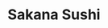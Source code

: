 ---
layout: place
title: "Sakana Sushi"
permalink: /nevada/las-vegas/sakana-sushi.html
stateAbbr: NV
stateName: Nevada
cityName: Las Vegas
seo:
  name: "Sakana Sushi"
  type: Restaurant
  links: https://www.dragonfactories.com/sakana
description: "Sakana Sushi serves delicious sushi in Las Vegas, Nevada. Try fresh Japanese dishes for a great dining experience. "
place_id: ChIJOwozGvnEyIARddx7877p7W4
photos:
  - name: >-
      places/ChIJOwozGvnEyIARddx7877p7W4/photos/AeeoHcJUqSCT3Hlzs2rbm9N5fCGV-Hd8xXaaV-5gHbX1XPVnxQH7LCHiHN0x58JthWkzcXBRaS4F46Qb5YiZFJYwC-9qcCceJJcCP-yuR_EUddNFlE_Sa1kUiNiFkVllpceVDzzWgLjTsfjmqkDhXgk3lRg_lac9QVkJvnisFkADZBneFzLgexXLKmi5-BpjzgCO0baea3L73Q0IH9k841QgKjpIqPab1BS-trG20VmFWvWZAhbe_jTIHLx50kEaIjqSLXvwnIFMPmKBCWPsXPbZ42uyWgbtvfWALmCLIDun-RYYpRTWRvjUUGWS7s6spQr1Lx5czRUzjh-1I_ROe9-nU-PxJ2yrpG5afqa3jL6MSq86-AQu7t_Cd-tAfa2bb5lCrTSR0GlCyRk-0MC58Vi0ffLY1yyx1dhyc9OYesn7P7y7Xpkuz0r0lYwzCVa5UQ
    widthPx: 3000
    heightPx: 4000
    authorAttributions:
      - displayName: Erik P
        uri: https://maps.google.com/maps/contrib/111521687676297201680
        photoUri: >-
          https://lh3.googleusercontent.com/a-/ALV-UjV7aLtsIehy86N8hHF05XFxkHbkhodyHlt-w-YRR4QA-j0_bRpM=s100-p-k-no-mo
    flagContentUri: >-
      https://www.google.com/local/imagery/report/?cb_client=maps_api_places.places_api&image_key=!1e10!2sCIABIhADydER5C1nfmfy6G0AAMKD&hl=en-US
    googleMapsUri: >-
      https://www.google.com/maps/place//data=!3m4!1e2!3m2!1sCIABIhADydER5C1nfmfy6G0AAMKD!2e10!4m2!3m1!1s0x80c8c4f91a330a3b:0x6eede9bef37bdc75
  - name: >-
      places/ChIJOwozGvnEyIARddx7877p7W4/photos/AeeoHcLtb1W8suiWaUYukeqL6k39YVMWD4V7dbioZl3vj_vlHWw7FPO3GV6DMPBvK2Mni3uMwNW98WXpQUvt3KoCflgKCbeU5wufn1k3vFDOBRCF8zEdZDReL2IEgH_nrnwW7Hynt1Vfjn2bLmdsGmyTeXSZYfr8f49Hlvh9EUICqC5WBhH2YTcf7iWuJdBFihCsPhiKYle0EKRfZY_o64eVC7xUmzzUab9Q93KFNkLVb41lggTqR4I5wfR3WC4RwEdvqk5gHi75ggEEIVl962yKgDuEVWGW4lH9X3gzyMDd0cCGY46jnHPqE262K7lMupaexrp1eE9XX4xbe72q4jUXHp5cmouszmQdQgUF6n_AAsLPVgXYO-GskmctnT5iwgDp3uj3gNtjXCjjJzUKRLiX3t45JPKNAvOh1J1128f4bs3tzw
    widthPx: 2688
    heightPx: 1512
    authorAttributions:
      - displayName: BJ Monk
        uri: https://maps.google.com/maps/contrib/117165137902932274069
        photoUri: >-
          https://lh3.googleusercontent.com/a-/ALV-UjW_beO61EZnAZ-kfUrjxmwFyuymiMpcUrHEPqGWC6qKKC7Q1WkggA=s100-p-k-no-mo
    flagContentUri: >-
      https://www.google.com/local/imagery/report/?cb_client=maps_api_places.places_api&image_key=!1e10!2sCIHM0ogKEICAgICB7YWHCQ&hl=en-US
    googleMapsUri: >-
      https://www.google.com/maps/place//data=!3m4!1e2!3m2!1sCIHM0ogKEICAgICB7YWHCQ!2e10!4m2!3m1!1s0x80c8c4f91a330a3b:0x6eede9bef37bdc75
  - name: >-
      places/ChIJOwozGvnEyIARddx7877p7W4/photos/AeeoHcIwLVOEGzTLfg9RtHkwJ7jGh_uqgTQNZvc_HZPAMIO3SZhqnSfmQPy__vByJPtBmgufIAQl_3wj-J9KYcz0KuKKJi5MsL9dK_Wb1NpLzYjsnQcUQwOpevdrCa1Ztc_bR-eUt4e6JTosnmOI-jWwih6W18RTPr7CxGNNLp2SQ79L48XZ9abPiNYkAAMOeGWXryZGv89UVLHS2FFahxdSdc-5EJNW-vxOL0ZE9D3Onigc3x5THViG-RMJIiXnVXjbtKCK4_BWwWYDAzQjofa2_N_EzZADyZCK5z9MUYQhsd82RCg0zZPk4oRBYhQQeLJe0j8XTse_VOVwV1qPOVbSTMd9ToNlQK_X05Fvk365rdEMQwDSX0zRg5UchbAgS4EafsDTo4bSF5QRn418gm6uXIfIwLy3wE7rqS85PlDtjWI
    widthPx: 2769
    heightPx: 1762
    authorAttributions:
      - displayName: oOLucyInTheSkyOo
        uri: https://maps.google.com/maps/contrib/112838140353790880874
        photoUri: >-
          https://lh3.googleusercontent.com/a-/ALV-UjWulhA1Vrl1uuZQPyK4nYX6xrHWUlilTElfaFby8IbYVtiSrqOO=s100-p-k-no-mo
    flagContentUri: >-
      https://www.google.com/local/imagery/report/?cb_client=maps_api_places.places_api&image_key=!1e10!2sCIHM0ogKEICAgMCI_PG9fw&hl=en-US
    googleMapsUri: >-
      https://www.google.com/maps/place//data=!3m4!1e2!3m2!1sCIHM0ogKEICAgMCI_PG9fw!2e10!4m2!3m1!1s0x80c8c4f91a330a3b:0x6eede9bef37bdc75
  - name: >-
      places/ChIJOwozGvnEyIARddx7877p7W4/photos/AeeoHcI_OpL-ErBQ2inL2ROHAYWpyCqk2fqwMFiA9z4C_I-zUj9nerokmMoAIE0Z79TpDZTuiN_LpBy9iVwaHFFXQneCwQxQ7_Qg_ced__sQXAJPLWsEQcXyVnOTFXx2KhVJXFG26-TN7Yx1YHuV1YphF0QqQi1iWzwc32_bs59LrwhFXtiy-UDgZ1vq5pd7SyWuX6iadSutHutI6ig1K5NAbvhEkKa6B5qSOU6SaW5IsL087ycDWOc7wpyKm-GrSVrqVzXIAdSfXhy6mLzxTF-XWcXviEY_BX-tNNq7HRaf7RELmtIRvx65RZRU3F-wItBZgZN-4u4UwzL0BtAlhLKCTkMt3ZGU4rMCJvXBkR4h565uB972kgmOX1JR846wS_qXf34t-CLAZUFkqxBKrmTKQOhLqMk3VL9D--PdWP_xpkFwMgGe
    widthPx: 4000
    heightPx: 3000
    authorAttributions:
      - displayName: martin wang
        uri: https://maps.google.com/maps/contrib/104493591222491498456
        photoUri: >-
          https://lh3.googleusercontent.com/a-/ALV-UjWIPvHQOXNXrOSn8rVPJOzrfg9Rlov3Ys62sfNl62iUUnXIFzM=s100-p-k-no-mo
    flagContentUri: >-
      https://www.google.com/local/imagery/report/?cb_client=maps_api_places.places_api&image_key=!1e10!2sCIHM0ogKEICAgICro4vWxwE&hl=en-US
    googleMapsUri: >-
      https://www.google.com/maps/place//data=!3m4!1e2!3m2!1sCIHM0ogKEICAgICro4vWxwE!2e10!4m2!3m1!1s0x80c8c4f91a330a3b:0x6eede9bef37bdc75
  - name: >-
      places/ChIJOwozGvnEyIARddx7877p7W4/photos/AeeoHcLT3xpwAvPmliwjP6wmQXXo3l2GAECkpbymQL_aolZ3U-6V_haE68jYKkfa9lzKIj1kQ80UFSsVj1A_Rs3JwniGgGVLQqODC-R9jreYH8YxblHap3o9AC9Uhsq1RaWQTGpCJ1GqqfXTG4tpln6ZO4F4KK3lKzSxhT_g7ksc-5bwSS4sRQfO9Y09ETyEsJGlkUY84wEaCMKDv69Rp5qPYIm3y6TyiGB5NEsWEqKxHntELuUbDeRHRJ-tPjaTezJvdqNVZZlV7CLVqpU44X3rll-Xr1-S-UwbeeG7cv9kH0hOtjitVoXhZApNCHTqCtcAnqYTRKZcupzQYriLdmFddT-7grzRopbt9HZ2ekOnk-KOEYeJeztfv4mGE6vwVxOBbmIY1PW8BU8lxu6Om6cTG1BfcAeUENWZ7n84iP5fFX0
    widthPx: 4032
    heightPx: 3024
    authorAttributions:
      - displayName: man pakman
        uri: https://maps.google.com/maps/contrib/101812431305093164251
        photoUri: >-
          https://lh3.googleusercontent.com/a-/ALV-UjWNzuPj1xZ-4ga0nwfBEpkGXukGWYGk2_vyFwVhCffbATZAOiY1=s100-p-k-no-mo
    flagContentUri: >-
      https://www.google.com/local/imagery/report/?cb_client=maps_api_places.places_api&image_key=!1e10!2sCIHM0ogKEICAgMCo84r-TQ&hl=en-US
    googleMapsUri: >-
      https://www.google.com/maps/place//data=!3m4!1e2!3m2!1sCIHM0ogKEICAgMCo84r-TQ!2e10!4m2!3m1!1s0x80c8c4f91a330a3b:0x6eede9bef37bdc75
  - name: >-
      places/ChIJOwozGvnEyIARddx7877p7W4/photos/AeeoHcK1JSk1dHHOQ_E6zu-TWqfzdF8uisGCCAddbMF9A1MGQmpgZGOIStV2RMaqjFlvRFsnhH4QXBO40nOZyvRcH2IgvjMscEzhMQ_vqZyyxTcfA_3fPiXjNzcjYn_qWEUjim9XxId08mtO5g2A2IP5Gi7NjFbdBbvPBaoDMNgjcUuOBC74sH10AxLCsfbJ-Hk87TcVzbFDPP_Fkksg7x4Y9yDIbj4MEUt70iPHLEIBk-wTHIMNVAapq3jJAwFQwUjU6jFPVie2m2q58FPiNhLq94Fkrh-l9Eu2q7t-FOQHn32uzd2-2b1InG-M0xLHZEeIpO_moGMwzyS8sn4J1KQ-dLF8X_wASGfpmra-JYRGxhdeDbPQkfvf1-06oet1RxUhnGhRzpsGybzZ2u_vr20zP_fk-GOPoqw7442txO8rTmY
    widthPx: 4096
    heightPx: 3072
    authorAttributions:
      - displayName: Kyle Zhou
        uri: https://maps.google.com/maps/contrib/108878718067284838243
        photoUri: >-
          https://lh3.googleusercontent.com/a-/ALV-UjWyhsa37ENpeTqwFcoSFgxSZ6hBmzK7jCfBS2fQS1XUDfTeQfnP=s100-p-k-no-mo
    flagContentUri: >-
      https://www.google.com/local/imagery/report/?cb_client=maps_api_places.places_api&image_key=!1e10!2sCIHM0ogKEICAgID_0oqyaw&hl=en-US
    googleMapsUri: >-
      https://www.google.com/maps/place//data=!3m4!1e2!3m2!1sCIHM0ogKEICAgID_0oqyaw!2e10!4m2!3m1!1s0x80c8c4f91a330a3b:0x6eede9bef37bdc75
  - name: >-
      places/ChIJOwozGvnEyIARddx7877p7W4/photos/AeeoHcLW4jZR9u2kd1XpNPTaJsdj3n7nnkA8_yF-430XZyHGt3LMSKfjv1gTbRkBFW2-eoyo72HjHRrPaH-sijeNBMweFg_J7IObNjlIn2I_eNXbABM92nTtBAYPvR_bowzwvRFS4FHJX7h9WSS5pIMeeFSmc_6357Fp-H4rsjCBP2yDD7qVdnh_xjKsCo5YMj_kXdxb7C5MsN9I29Mg9NQqkUotf-W-91dztkpwNrMc_kTv4Hgzj5onRPk0YTUReKZ4UtD5pPPmJpwRl2yTjM8_l_DTAeAOIHOqshBulpOW9E0XdcM7nBOMvR5nTXkPAMYjx5zxYBwptrQ8yUqYlRZmoldEJ3P7ZsJ9fhXlXWDPA_XYQD5HaDYG6kLE1e49P-z2opaol7PD45OSB8qKzXVS4lTPARRmO3FojOCZQDwE8E0wSQ
    widthPx: 4096
    heightPx: 3072
    authorAttributions:
      - displayName: P van wijk
        uri: https://maps.google.com/maps/contrib/107453476254448921899
        photoUri: >-
          https://lh3.googleusercontent.com/a/ACg8ocILnSE5SV_9QSpHTnMqyvEi8_EDcNu7yl7_7FjdFyApXkhJsg=s100-p-k-no-mo
    flagContentUri: >-
      https://www.google.com/local/imagery/report/?cb_client=maps_api_places.places_api&image_key=!1e10!2sCIHM0ogKEICAgIDf0pyRFQ&hl=en-US
    googleMapsUri: >-
      https://www.google.com/maps/place//data=!3m4!1e2!3m2!1sCIHM0ogKEICAgIDf0pyRFQ!2e10!4m2!3m1!1s0x80c8c4f91a330a3b:0x6eede9bef37bdc75
  - name: >-
      places/ChIJOwozGvnEyIARddx7877p7W4/photos/AeeoHcI25YjyWUSkAG1mQlL2qodXBt2UlYckiceD9lTk8raX4GgPd2hsygMycA9yHb4i0SlyUV-B-aquRUHWp7Kv-SAbhesnKR4MTOK0LUpkC6GTZFmeHtpyILJlvF5jLrwL4W-lKhumN-DG5LGiN-GfzSynSolkuMldp1oU6asltRdj6LB0X8DKNoG7KFQJZ2-WCEnoJKxbJp2I_t8GdjZ9EYaTaFW7rfa_UTOSKKPh-rnIGt0vmCMOPXnSHuuEezwqCuQirml3xsNERpmaJSaFHRJDm8I1oSUTQh-yoEYzrCP-KrFuTxVQJXQIe58BjdPRFVsfuyaAVQ3FlcNLZr8bM7x5yXVojjkA07DDGbAXa7ALLkJxEaOEpvpzgwE300WbD8dzDoRLPLwV9btXiqoMg75TfaCtS4XsXdA_yd0eMu4u_AuS
    widthPx: 2992
    heightPx: 2992
    authorAttributions:
      - displayName: Ellery Queen
        uri: https://maps.google.com/maps/contrib/112506578509741419814
        photoUri: >-
          https://lh3.googleusercontent.com/a-/ALV-UjWdOvOK9PS6sezKORsrFygepKqsAb4fGr2sYkiEZ8PvJQbu0c4rqQ=s100-p-k-no-mo
    flagContentUri: >-
      https://www.google.com/local/imagery/report/?cb_client=maps_api_places.places_api&image_key=!1e10!2sCIHM0ogKEICAgIDX47yYogE&hl=en-US
    googleMapsUri: >-
      https://www.google.com/maps/place//data=!3m4!1e2!3m2!1sCIHM0ogKEICAgIDX47yYogE!2e10!4m2!3m1!1s0x80c8c4f91a330a3b:0x6eede9bef37bdc75
  - name: >-
      places/ChIJOwozGvnEyIARddx7877p7W4/photos/AeeoHcI6gcOrdLXEviIgImnRz1Fqy94Q104NV3IfSyS3qq4AFHNaVOYarh7ldCSXFUyjBVVQPHwP95dKgeXRJGVedAcRgfC02CQF1u1wkQC4R1LBqjYwMAJ3QB30KidR8csKj73O6rsV-V93NoqvAXuugHJ-wrQ5QyLCMvhp9rY7of1ukYv67r5kLVVxDsA22aKTmtj-U38TXMEXSSup154coUQq3FEbGbV--wsTUDxG_G4-i-45B_wVkc7Pw2HZxklkCW1QjnQTIvUAH0GHerw4zSSKLVIq1ljWnhMuXKNGnXPpd-ssouuKDIerFFuoXdSQ78V7ZNnPb_YDcqV5Z1IhzBs7p1jiIlcKaDxBh3KB0u42EvcctRgfN3rhjMzhHXKqg1PG6OGutezfsYcmIaW76GFgczWsHFQAl6Q4PwQZekc
    widthPx: 3024
    heightPx: 3024
    authorAttributions:
      - displayName: Mark Winget
        uri: https://maps.google.com/maps/contrib/109286937629361369445
        photoUri: >-
          https://lh3.googleusercontent.com/a-/ALV-UjWq0mazWxW-mOl6MkTW3jmDi91Zj8n0IbRU5JVK0b0a7njVwYJQ=s100-p-k-no-mo
    flagContentUri: >-
      https://www.google.com/local/imagery/report/?cb_client=maps_api_places.places_api&image_key=!1e10!2sCIHM0ogKEICAgIDf48-rUg&hl=en-US
    googleMapsUri: >-
      https://www.google.com/maps/place//data=!3m4!1e2!3m2!1sCIHM0ogKEICAgIDf48-rUg!2e10!4m2!3m1!1s0x80c8c4f91a330a3b:0x6eede9bef37bdc75
  - name: >-
      places/ChIJOwozGvnEyIARddx7877p7W4/photos/AeeoHcL29iKhXFAJw9UlCItF5ykvXUThRCt0db9o15MxhASTDqMi3fipj2BVHK21o4yrVPrA-XlR7zeNRnkwmbcAQ6C4Bmz4Beu5JJN-PWcWbxNkBMkhIkUOMXddAja7yeLez8aAz8mZhFaBISykENNA2CU9p-Z0f9iJB9U-r5K6RmHvLy40IyzClFBwcEaqEXtmurl2Ma9Z3qfeNLogxWfbK1TlV5LeiWJKjyJvidteHakIZesDaNbbIPZjrioq6Bs3QgP7bKCeyBQcmMZsv7edfk5ED40lVb7d5VHJXzR2Y32ZkG-p6DdWeoAnB7VwmiYvtpwnbAe9zy6RbabiXKJeFlVAplUzKtqWYP6T4iKNU5ufyNtYfFVOY4lIhLDAK7NvM9Jd7T1zBZeA7HWt79DNCU9gTS0hcb6drO34RuY
    widthPx: 4800
    heightPx: 3600
    authorAttributions:
      - displayName: Jake
        uri: https://maps.google.com/maps/contrib/102705906393220618946
        photoUri: >-
          https://lh3.googleusercontent.com/a-/ALV-UjW8lAGfRlcfBQL08uBSkYNqQa864g7iEs0j7kvsFIFDbj6av2w=s100-p-k-no-mo
    flagContentUri: >-
      https://www.google.com/local/imagery/report/?cb_client=maps_api_places.places_api&image_key=!1e10!2sCIHM0ogKEICAgMCQuIMD&hl=en-US
    googleMapsUri: >-
      https://www.google.com/maps/place//data=!3m4!1e2!3m2!1sCIHM0ogKEICAgMCQuIMD!2e10!4m2!3m1!1s0x80c8c4f91a330a3b:0x6eede9bef37bdc75
address: 3949 S Maryland Pkwy, Las Vegas, NV 89119, USA
street: 3949 S Maryland Pkwy
city: Las Vegas
state: NV
zip: '89119'
country: USA
neighborhood: null
latitude: '36.117166'
longitude: '-115.138435'
accessibility_options:
  wheelchairAccessibleParking: true
  wheelchairAccessibleEntrance: true
  wheelchairAccessibleRestroom: true
  wheelchairAccessibleSeating: true
business_status: OPERATIONAL
name: Sakana Sushi
google_maps_links:
  directionsUri: >-
    https://www.google.com/maps/dir//''/data=!4m7!4m6!1m1!4e2!1m2!1m1!1s0x80c8c4f91a330a3b:0x6eede9bef37bdc75!3e0
  placeUri: https://maps.google.com/?cid=7993301919990537333
  writeAReviewUri: >-
    https://www.google.com/maps/place//data=!4m3!3m2!1s0x80c8c4f91a330a3b:0x6eede9bef37bdc75!12e1
  reviewsUri: >-
    https://www.google.com/maps/place//data=!4m4!3m3!1s0x80c8c4f91a330a3b:0x6eede9bef37bdc75!9m1!1b1
  photosUri: >-
    https://www.google.com/maps/place//data=!4m3!3m2!1s0x80c8c4f91a330a3b:0x6eede9bef37bdc75!10e5
primary_type: Sushi Restaurant
opening_hours:
  regular:
    - 'Monday: 11:00 AM – 12:00 AM'
    - 'Tuesday: 11:00 AM – 12:00 AM'
    - 'Wednesday: 11:00 AM – 12:00 AM'
    - 'Thursday: 11:00 AM – 12:00 AM'
    - 'Friday: 11:00 AM – 12:00 AM'
    - 'Saturday: 11:00 AM – 12:00 AM'
    - 'Sunday: 11:00 AM – 12:00 AM'
  current:
    - 'Monday: 11:00 AM – 12:00 AM'
    - 'Tuesday: 11:00 AM – 12:00 AM'
    - 'Wednesday: 11:00 AM – 12:00 AM'
    - 'Thursday: 11:00 AM – 12:00 AM'
    - 'Friday: 11:00 AM – 12:00 AM'
    - 'Saturday: 11:00 AM – 12:00 AM'
    - 'Sunday: 11:00 AM – 12:00 AM'
secondary_opening_hours:
  regular:
    weekdayDescriptions: null
    type: null
  current:
    weekdayDescriptions: null
    type: null
phone: (725) 258-6684
price_level: PRICE_LEVEL_MODERATE
price_range: $20 &ndash; $30
rating: '4.6'
rating_count: 0
website: https://www.dragonfactories.com/sakana
reviews: null
parking_options: null
payment_options: null
allow_dogs: null
curbside_pickup: null
delivery: null
dine_in: null
good_for_children: null
good_for_groups: null
good_for_sports: null
live_music: null
menu_for_children: null
outdoor_seating: null
reservable: null
restroom: null
serves_beer: null
serves_breakfast: null
serves_brunch: null
serves_cocktails: null
serves_coffee: null
serves_dinner: null
serves_dessert: null
serves_lunch: null
serves_vegetarian_food: null
serves_wine: null
takeout: null
update_category: essentials
summary: null

---